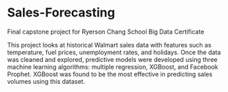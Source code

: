 # Sales-Forecasting
Final capstone project for Ryerson Chang School Big Data Certificate

This project looks at historical Walmart sales data with features such as temperature, fuel prices, unemployment rates, and holidays.
Once the data was cleaned and explored, predictive models were developed using three machine learning algorithms: multiple regression, XGBoost, and Facebook Prophet.
XGBoost was found to be the most effective in predicting sales volumes using this dataset.
